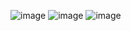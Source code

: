 ![image](https://github.com/Sulwon/project_marker/assets/54029707/a1e3c418-5173-414a-8588-960c7788ed66)
![image](https://github.com/Sulwon/project_marker/assets/54029707/47315afc-1214-4f7e-b425-3ae49beccb10)
![image](https://github.com/Sulwon/project_marker/assets/54029707/a2a11c52-7d5f-46e0-a704-8ea4f74a5616)
